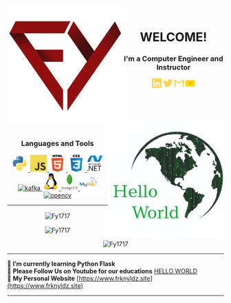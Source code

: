 
<img align="left" height="270px" alt="GIF" src="./fylogo.png" />
<img align="right" height="270px" alt="GIF" src="./hw.png" />

<br>
<h1 align="center">WELCOME!</h1>

<div align="center">
<h3 align="center">I'm a Computer Engineer and Instructor</h3>

[<img align="center" alt="tassiaaccioly | LinkedIn" width="22px" src="./linkedin.svg" />][linkedin]
[<img align="center" alt="itsmetherogue | Twitter" width="22px" src="./twitter.svg" />][twitter]
[<img align="center" alt="tassia.accioly | Gmail" width="22px" src="./gmail.svg" />][gmail]
[<img align="center" alt="tassiaaccioly | Medium" width="22px" src="./youtube.png" />][youtube]

[linkedin]: https://www.linkedin.com/in/furkan-y%C4%B1ld%C4%B1z-90342a138/
[twitter]: https://www.twitter.com/frkann17/
[gmail]: mailto:frknyldz8489@gmail.com
[youtube]: https://www.youtube.com/channel/UCPJJbWeR2r1Rs_FWQhsPaFw
</div>


<br>
<br>
<br>
<br>
<h3 align="center">Languages and Tools</h3>
<p align="center"> <a href="https://www.python.org" target="_blank"> <img src="https://raw.githubusercontent.com/devicons/devicon/master/icons/python/python-original.svg" alt="python" width="40" height="40"/> </a> 
<a href="https://developer.mozilla.org/en-US/docs/Web/JavaScript" target="_blank"> <img src="https://raw.githubusercontent.com/devicons/devicon/master/icons/javascript/javascript-original.svg" alt="javascript" width="40" height="40"/> </a> <a href="https://www.w3.org/html/" target="_blank"> <img src="https://raw.githubusercontent.com/devicons/devicon/master/icons/html5/html5-original-wordmark.svg" alt="html5" width="40" height="40"/> </a> <a href="https://www.w3schools.com/css/" target="_blank"> <img src="https://raw.githubusercontent.com/devicons/devicon/master/icons/css3/css3-original-wordmark.svg" alt="css3" width="40" height="40"/> </a> <a href="https://dotnet.microsoft.com/" target="_blank"> <img src="https://raw.githubusercontent.com/devicons/devicon/master/icons/dot-net/dot-net-original-wordmark.svg" alt="dotnet" width="40" height="40"/> </a>  <a href="https://kafka.apache.org/" target="_blank"> <img src="https://www.vectorlogo.zone/logos/apache_kafka/apache_kafka-icon.svg" alt="kafka" width="40" height="40"/> </a> <a href="https://www.linux.org/" target="_blank"> <img src="https://raw.githubusercontent.com/devicons/devicon/master/icons/linux/linux-original.svg" alt="linux" width="40" height="40"/> </a> <a href="https://www.mongodb.com/" target="_blank"> <img src="https://raw.githubusercontent.com/devicons/devicon/master/icons/mongodb/mongodb-original-wordmark.svg" alt="mongodb" width="40" height="40"/> </a> <a href="https://www.mysql.com/" target="_blank"> <img src="https://raw.githubusercontent.com/devicons/devicon/master/icons/mysql/mysql-original-wordmark.svg" alt="mysql" width="40" height="40"/> </a> <a href="https://opencv.org/" target="_blank"> <img src="https://www.vectorlogo.zone/logos/opencv/opencv-icon.svg" alt="opencv" width="40" height="40"/> </a> </p>

<hr>

<p align="center"><img align="center" src="https://github-readme-stats.vercel.app/api/top-langs?username=Fy1717&show_icons=true&locale=en&layout=compact" alt="Fy1717" /></p>

<p align="center"><img align="center" src="https://github-readme-stats.vercel.app/api?username=Fy1717&show_icons=true&locale=en" alt="Fy1717" /></p>

<p align="center"><img align="center" src="https://github-readme-streak-stats.herokuapp.com/?user=Fy1717&" alt="Fy1717" /></p>

<hr>

 🌱 **I’m currently learning Python Flask** <br>
 💬 **Please Follow Us on Youtube for our educations** [HELLO WORLD](https://www.youtube.com/channel/UCPJJbWeR2r1Rs_FWQhsPaFw) <br>
 📄 **My Personal Website** [https://www.frknyldz.site](https://www.frknyldz.site)

<hr>


